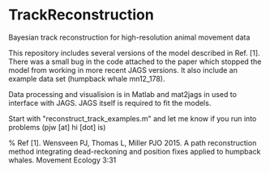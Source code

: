 # TrackReconstruction
Bayesian track reconstruction for high-resolution animal movement data

This repository includes several versions of the model described in Ref. [1]. There was a small bug in the code attached to the paper which stopped the model from working in more recent JAGS versions. It also include an example data set (humpback whale mn12_178).

Data processing and visualision is in Matlab and mat2jags in used to interface with JAGS. JAGS itself is required to fit the models.

Start with "reconstruct_track_examples.m" and let me know if you run into problems (pjw [at] hi [dot] is)

% Ref [1]. Wensveen PJ, Thomas L, Miller PJO 2015. A path reconstruction method integrating dead-reckoning and position fixes applied to humpback whales. Movement Ecology 3:31

